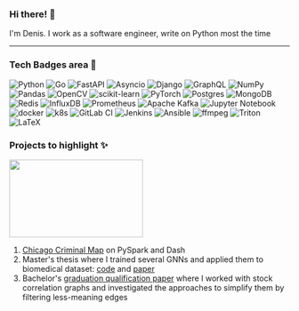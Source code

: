 ### Hi there! 👋

I'm Denis. I work as a software engineer, write on Python most the time

-----

### Tech Badges area 🔧

![Python](https://img.shields.io/badge/python-3670A0?style=for-the-badge&logo=python&logoColor=ffdd54)  ![Go](https://img.shields.io/badge/go-%2300ADD8.svg?style=for-the-badge&logo=go&logoColor=white) ![FastAPI](https://img.shields.io/badge/FastAPI-005571?style=for-the-badge&logo=fastapi) ![Asyncio](https://img.shields.io/badge/asyncio-%2300BAFF.svg?&style=for-the-badge&logo=python&logoColor=white) ![Django](https://img.shields.io/badge/django-%23092E20.svg?style=for-the-badge&logo=django&logoColor=white) ![GraphQL](https://img.shields.io/badge/-GraphQL-E10098?style=for-the-badge&logo=graphql&logoColor=white)  ![NumPy](https://img.shields.io/badge/numpy-%23013243.svg?style=for-the-badge&logo=numpy&logoColor=white) ![Pandas](https://img.shields.io/badge/pandas-%23150458.svg?style=for-the-badge&logo=pandas&logoColor=white)  ![OpenCV](https://img.shields.io/badge/opencv-%23white.svg?style=for-the-badge&logo=opencv&logoColor=white)   ![scikit-learn](https://img.shields.io/badge/scikit--learn-%23F7931E.svg?style=for-the-badge&logo=scikit-learn&logoColor=white) ![PyTorch](https://img.shields.io/badge/PyTorch-%23EE4C2C.svg?style=for-the-badge&logo=PyTorch&logoColor=white)  ![Postgres](https://img.shields.io/badge/postgres-%23316192.svg?style=for-the-badge&logo=postgresql&logoColor=white) ![MongoDB](https://img.shields.io/badge/MongoDB-%234ea94b.svg?style=for-the-badge&logo=mongodb&logoColor=white) ![Redis](https://img.shields.io/badge/redis-%23DD0031.svg?style=for-the-badge&logo=redis&logoColor=white) ![InfluxDB](https://img.shields.io/badge/InfluxDB-22ADF6?style=for-the-badge&logo=InfluxDB&logoColor=white) ![Prometheus](https://img.shields.io/badge/Prometheus-E6522C?style=for-the-badge&logo=Prometheus&logoColor=white)  ![Apache Kafka](https://img.shields.io/badge/Apache%20Kafka-000?style=for-the-badge&logo=apachekafka) ![Jupyter Notebook](https://img.shields.io/badge/jupyter-%23FA0F00.svg?style=for-the-badge&logo=jupyter&logoColor=white) ![docker](https://img.shields.io/badge/docker-%232496ED.svg?&style=for-the-badge&logo=docker&logoColor=white) ![k8s](https://img.shields.io/badge/kubernetes%20-%23326ce5.svg?&style=for-the-badge&logo=kubernetes&logoColor=white) ![GitLab CI](https://img.shields.io/badge/gitlab%20ci-%23181717.svg?style=for-the-badge&logo=gitlab&logoColor=white) ![Jenkins](https://img.shields.io/badge/jenkins-%232C5263.svg?style=for-the-badge&logo=jenkins&logoColor=white) ![Ansible](https://img.shields.io/badge/ansible-%231A1918.svg?style=for-the-badge&logo=ansible&logoColor=white) ![ffmpeg](https://img.shields.io/badge/ffmpeg-white?style=for-the-badge&logo=ffmpeg&logoColor=white&color=007808) ![Triton](https://img.shields.io/badge/Triton-ac?style=for-the-badge&logo=nvidia&logoColor=white&color=76B900)  ![LaTeX](https://img.shields.io/badge/latex-%23008080.svg?style=for-the-badge&logo=latex&logoColor=white)







### Projects to highlight ✨

<img src="https://media.giphy.com/media/v1.Y2lkPTc5MGI3NjExN2M1dTlyc3EyZmRvczM2czM0ZmMwN3Y5YWY0czNlenJjd3A3d3M2MCZlcD12MV9naWZzX3NlYXJjaCZjdD1n/lptIayuGHV9Utu3iTv/giphy.gif" width="240" height="140"/>


1. [Chicago Criminal Map](https://github.com/ArtamonovDen/HSE-Small-PySpark-Project/tree/main) on PySpark and Dash
2. Master's thesis where I trained several GNNs and applied them to biomedical dataset: [code](https://github.com/ArtamonovDen/gnn-benchmark) and [paper](https://github.com/ArtamonovDen/gnn-paper)
3. Bachelor's [graduation qualification paper](https://github.com/ArtamonovDen/measures-of-uncertainty) where I worked with stock correlation graphs and investigated the approaches to simplify them by filtering less-meaning edges   


